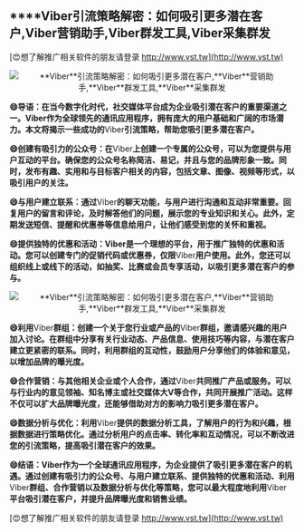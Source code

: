 ## ****Viber**引流策略解密：如何吸引更多潜在客户,**Viber**营销助手,**Viber**群发工具,**Viber**采集群发**

[😍想了解推广相关软件的朋友请登录 http://www.vst.tw](http://www.vst.tw)

 <center><img src="https://vst.tw/MP4/tuiguang/png/4.png" alt="**Viber**引流策略解密：如何吸引更多潜在客户,**Viber**营销助手,**Viber**群发工具,**Viber**采集群发"></center>

**😄导语：在当今数字化时代，社交媒体平台成为企业吸引潜在客户的重要渠道之一。**Viber**作为全球领先的通讯应用程序，拥有庞大的用户基础和广阔的市场潜力。本文将揭示一些成功的**Viber**引流策略，帮助您吸引更多潜在客户。**

**😄创建有吸引力的公众号：在**Viber**上创建一个专属的公众号，可以为您提供与用户互动的平台。确保您的公众号名称简洁、易记，并且与您的品牌形象一致。同时，发布有趣、实用和与目标客户相关的内容，包括文章、图像、视频等形式，以吸引用户的关注。**

**😄与用户建立联系：通过**Viber**的聊天功能，与用户进行沟通和互动非常重要。回复用户的留言和评论，及时解答他们的问题，展示您的专业知识和关心。此外，定期发送短信、提醒和优惠券等信息给用户，让他们感受到您的关怀和重视。**

**😄提供独特的优惠和活动：**Viber**是一个理想的平台，用于推广独特的优惠和活动。您可以创建专门的促销代码或优惠券，仅限**Viber**用户使用。此外，您还可以组织线上或线下的活动，如抽奖、比赛或会员专享活动，以吸引更多潜在客户的参与。**

 <center><img src="https://vst.tw/MP4/tuiguang/png/5.png" alt="**Viber**引流策略解密：如何吸引更多潜在客户,**Viber**营销助手,**Viber**群发工具,**Viber**采集群发"></center>

**😄利用**Viber**群组：创建一个关于您行业或产品的**Viber**群组，邀请感兴趣的用户加入讨论。在群组中分享有关行业动态、产品信息、使用技巧等内容，与潜在客户建立更紧密的联系。同时，利用群组的互动性，鼓励用户分享他们的体验和意见，以增加品牌的曝光度。**

**😄合作营销：与其他相关企业或个人合作，通过**Viber**共同推广产品或服务。可以与行业内的意见领袖、知名博主或社交媒体大V等合作，共同开展推广活动。这样不仅可以扩大品牌曝光度，还能够借助对方的影响力吸引更多潜在客户。**

**😄数据分析与优化：利用**Viber**提供的数据分析工具，了解用户的行为和兴趣，根据数据进行策略优化。通过分析用户的点击率、转化率和互动情况，可以不断改进您的引流策略，提高吸引潜在客户的效果。**

**😄结语：**Viber**作为一个全球通讯应用程序，为企业提供了吸引更多潜在客户的机遇。通过创建有吸引力的公众号、与用户建立联系、提供独特的优惠和活动、利用**Viber**群组、合作营销以及数据分析与优化等策略，您可以最大程度地利用**Viber**平台吸引潜在客户，并提升品牌曝光度和销售业绩。**

[😍想了解推广相关软件的朋友请登录 http://www.vst.tw](http://www.vst.tw)



